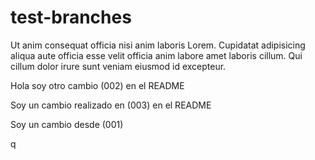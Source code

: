# test-branches

Ut anim consequat officia nisi anim laboris Lorem. Cupidatat adipisicing aliqua aute officia esse velit officia anim labore amet laboris cillum. Qui cillum dolor irure sunt veniam eiusmod id excepteur.


Hola soy otro cambio (002) en el README

Soy un cambio realizado en (003) en el README

Soy un cambio desde (001)

q